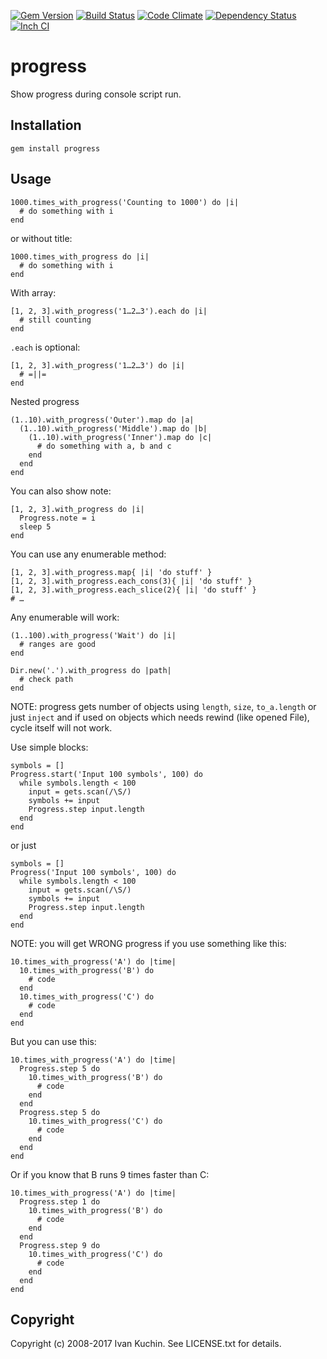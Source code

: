 [![Gem Version](https://img.shields.io/gem/v/progress.svg?style=flat)](https://rubygems.org/gems/progress)
[![Build Status](https://img.shields.io/travis/toy/progress/master.svg?style=flat)](https://travis-ci.org/toy/progress)
[![Code Climate](https://img.shields.io/codeclimate/github/toy/progress.svg?style=flat)](https://codeclimate.com/github/toy/progress)
[![Dependency Status](https://img.shields.io/gemnasium/toy/progress.svg?style=flat)](https://gemnasium.com/toy/progress)
[![Inch CI](https://inch-ci.org/github/toy/progress.svg?branch=master&style=flat)](https://inch-ci.org/github/toy/progress)

# progress

Show progress during console script run.

## Installation

    gem install progress

## Usage

    1000.times_with_progress('Counting to 1000') do |i|
      # do something with i
    end

or without title:

    1000.times_with_progress do |i|
      # do something with i
    end

With array:

    [1, 2, 3].with_progress('1…2…3').each do |i|
      # still counting
    end

`.each` is optional:

    [1, 2, 3].with_progress('1…2…3') do |i|
      # =||=
    end

Nested progress

    (1..10).with_progress('Outer').map do |a|
      (1..10).with_progress('Middle').map do |b|
        (1..10).with_progress('Inner').map do |c|
          # do something with a, b and c
        end
      end
    end

You can also show note:

    [1, 2, 3].with_progress do |i|
      Progress.note = i
      sleep 5
    end

You can use any enumerable method:

    [1, 2, 3].with_progress.map{ |i| 'do stuff' }
    [1, 2, 3].with_progress.each_cons(3){ |i| 'do stuff' }
    [1, 2, 3].with_progress.each_slice(2){ |i| 'do stuff' }
    # …

Any enumerable will work:

    (1..100).with_progress('Wait') do |i|
      # ranges are good
    end

    Dir.new('.').with_progress do |path|
      # check path
    end

NOTE: progress gets number of objects using `length`, `size`, `to_a.length` or just `inject` and if used on objects which needs rewind (like opened File), cycle itself will not work.

Use simple blocks:

    symbols = []
    Progress.start('Input 100 symbols', 100) do
      while symbols.length < 100
        input = gets.scan(/\S/)
        symbols += input
        Progress.step input.length
      end
    end

or just

    symbols = []
    Progress('Input 100 symbols', 100) do
      while symbols.length < 100
        input = gets.scan(/\S/)
        symbols += input
        Progress.step input.length
      end
    end

NOTE: you will get WRONG progress if you use something like this:

    10.times_with_progress('A') do |time|
      10.times_with_progress('B') do
        # code
      end
      10.times_with_progress('C') do
        # code
      end
    end

But you can use this:

    10.times_with_progress('A') do |time|
      Progress.step 5 do
        10.times_with_progress('B') do
          # code
        end
      end
      Progress.step 5 do
        10.times_with_progress('C') do
          # code
        end
      end
    end

Or if you know that B runs 9 times faster than C:

    10.times_with_progress('A') do |time|
      Progress.step 1 do
        10.times_with_progress('B') do
          # code
        end
      end
      Progress.step 9 do
        10.times_with_progress('C') do
          # code
        end
      end
    end

## Copyright

Copyright (c) 2008-2017 Ivan Kuchin. See LICENSE.txt for details.
